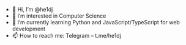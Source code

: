 - 👋 Hi, I’m @he1dj
- 👀 I’m interested in Computer Science
- 🌱 I’m currently learning Python and JavaScript/TypeScript for web development
- 📫 How to reach me: Telegram – t.me/he1dj
